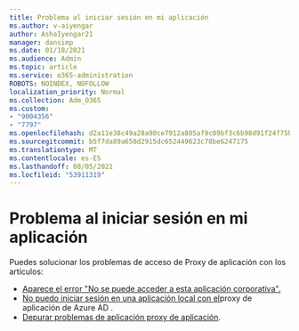 ```yaml
---
title: Problema al iniciar sesión en mi aplicación
ms.author: v-aiyengar
author: AshaIyengar21
manager: dansimp
ms.date: 01/18/2021
ms.audience: Admin
ms.topic: article
ms.service: o365-administration
ROBOTS: NOINDEX, NOFOLLOW
localization_priority: Normal
ms.collection: Adm_O365
ms.custom:
- "9004356"
- "7797"
ms.openlocfilehash: d2a11e38c49a28a90ce7912a805af9c09bf3c6b98d91f24f75bdb32192bcfa69
ms.sourcegitcommit: b5f7da89a650d2915dc652449623c78be6247175
ms.translationtype: MT
ms.contentlocale: es-ES
ms.lasthandoff: 08/05/2021
ms.locfileid: "53911319"
---
```

# <a name="problem-when-signing-in-to-my-application"></a>Problema al iniciar sesión en mi aplicación

Puedes solucionar los problemas de acceso de Proxy de aplicación con los artículos:

- [Aparece el error "No se puede acceder a esta aplicación corporativa".](https://docs.microsoft.com/azure/active-directory/application-proxy-sign-in-bad-gateway-timeout-error/?WT.mc_id=UI_AAD_Enterprise_Apps_Support_L2_Overview)
- [No puedo iniciar sesión en una aplicación local con el](https://docs.microsoft.com/azure/active-directory/application-sign-in-problem-on-premises-application-proxy/?WT.mc_id=UI_AAD_Apps_Sign_In_Support_L2_Proxy)proxy de aplicación de Azure AD .
- [Depurar problemas de aplicación proxy de aplicación](https://docs.microsoft.com/azure/active-directory/manage-apps/application-proxy-debug-apps).
